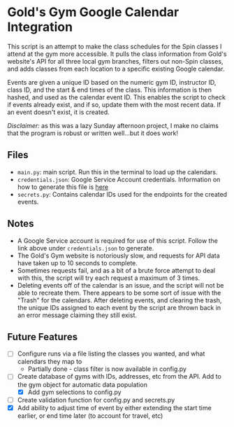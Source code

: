 # Gold's Gym Google Calendar Integration
This script is an attempt to make the class schedules for the Spin classes I attend at the gym more accessible. 
It pulls the class information from Gold's website's API for all three local gym branches, filters out
non-Spin classes, and adds classes from each location to a specific existing Google calendar.

Events are given a unique ID based on the numeric gym ID, instructor ID, class ID, and the start & end times of the class.
This information is then hashed, and used as the calendar event ID.  This enables the script to check if events already exist,
and if so, update them with the most recent data.  If an event doesn't exist, it is created.

*Disclaimer:* as this was a lazy Sunday afternoon project, I make no claims that the program is robust or written well...but it does work!

## Files
- `main.py`: main script.  Run this in the terminal to load up the calendars.
- `credentials.json`: Google Service Account credentials.  Information on how to generate this file is [here](https://developers.google.com/identity/protocols/OAuth2ServiceAccount)
- `secrets.py`: Contains calendar IDs used for the endpoints for the created events.

## Notes
- A Google Service account is required for use of this script.  Follow the link above under `credentials.json` to generate.
- The Gold's Gym website is notoriously slow, and requests for API data have taken up to 10 seconds to complete.
- Sometimes requests fail, and as a bit of a brute force attempt to deal with this, the script will try each request a maximum of 3 times.
- Deleting events off of the calendar is an issue, and the script will not be able to recreate them.  There appears to be
some sort of issue with the "Trash" for the calendars.  After deleting events, and clearing the trash, the unique IDs
assigned to each event by the script are thrown back in an error message claiming they still exist.

## Future Features
- [ ] Configure runs via a file listing the classes you wanted, and what calendars they map to
    - Partially done - class filter is now available in config.py
- [ ] Create database of gyms with IDs, addresses, etc from the API.  Add to the gym object for automatic data population
    - [x] Add gym selections to config.py
- [ ] Create validation function for config.py and secrets.py
- [x] Add ability to adjust time of event by either extending the start time earlier, or end time later (to account for travel, etc) 
